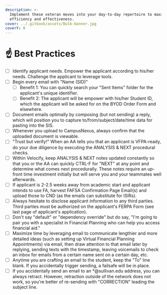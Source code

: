 ```yaml
---
description: >-
  Implement these veteran moves into your day-to-day repertoire to maximize your
  efficiency and effectiveness.
cover: ../.gitbook/assets/Bulb-banner.jpg
coverY: 0
---
```


# ☝ Best Practices



* [ ] Identify applicant needs.  Empower the applicant according to his/her needs.  Challenge the applicant to leverage tools.
* [ ] Begin every email with "Name (SID)"
  * [ ] Benefit 1: You can quickly search your "Sent Items" folder for the applicant's unique identifier.
  * [ ] Benefit 2: The applicant will be empower with his/her Student ID, which the applicant will be asked for on the BYOD Order Form and elsewhere.
* [ ] Document emails optimally by composing (but not sending) a reply, which will position you to capture to/from/subject/date/time data for pasting into the SIS.&#x20;
* [ ] Whenever you upload to CampusNexus, always confirm that the uploaded document is viewable.
* [ ] "Trust but verify!" When an AA tells you that an applicant is VFPA-ready, do your due diligence by executing the ANALYSIS & NEXT procedural checks.&#x20;
* [ ] Within Velocify, keep ANALYSIS & NEXT notes updated constantly so that you or the AA can quickly CTRL-F for "NEXT" at any point and determine what comes next procedurally.  These notes require an up-front time investment initially but will serve you and your teammates well afterwards.
* [ ] If applicant is 2-2.5 weeks away from academic start and applicant intends to use FA, harvest FAFSA Confirmation Page Email(s) and upload those to CND (as the emails can substitute for ISIRs).
* [ ] Always hesitate to disclose applicant information to any third parties.  Third parties must be authorized on the applicant's FERPA Form (see last page of applicant's application).
* [ ] Don't say "default" or "dependency override" but do say, "I'm going to pair you with a specialist in Financial Planning who can help you access financial aid."
* [ ] Maximize time by leveraging email to communicate lengthier and more detailed ideas (such as setting up Virtual Financial Planning Appointments) via email, then draw attention to that email later by replying, sending texts with the timestamp, leaving voicemails to check an inbox for emails from a certain name sent on a certain day, etc.
* [ ] Anytime you are crafting an email to the student, keep the "To" line blank.  If you accidentally trigger sending, a failsafe will be in place.
* [ ] If you accidentally send an email to an \*@sullivan.edu address, you can always retract.  However, retraction outside of the network does not work, so you're better of re-sending with "CORRECTION" leading the subject line.

|   |
| - |

